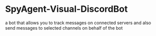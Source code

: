 # SpyAgent-Visual-DiscordBot
a bot that allows you to track messages on connected servers and also send messages to selected channels on behalf of the bot
